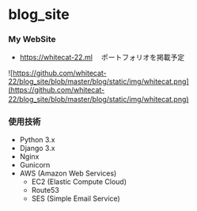 # blog_site

### My WebSite

- https://whitecat-22.ml
　ポートフォリオを掲載予定

![https://github.com/whitecat-22/blog_site/blob/master/blog/static/img/whitecat.png](https://github.com/whitecat-22/blog_site/blob/master/blog/static/img/whitecat.png)
　

### 使用技術

- Python 3.x
- Django 3.x
- Nginx
- Gunicorn
- AWS (Amazon Web Services)
  - EC2 (Elastic Compute Cloud)
  - Route53
  - SES (Simple Email Service)
